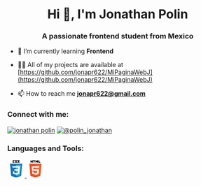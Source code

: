 <h1 align="center">Hi 👋, I'm Jonathan Polin</h1>
<h3 align="center">A passionate frontend student from Mexico</h3>

- 🌱 I’m currently learning **Frontend**

- 👨‍💻 All of my projects are available at [https://github.com/jonapr622/MiPaginaWebJ](https://github.com/jonapr622/MiPaginaWebJ)

- 📫 How to reach me **jonapr622@gmail.com**

<h3 align="left">Connect with me:</h3>
<p align="left">
<a href="https://fb.com/jonathan polin" target="blank"><img align="center" src="https://raw.githubusercontent.com/rahuldkjain/github-profile-readme-generator/master/src/images/icons/Social/facebook.svg" alt="jonathan polin" height="30" width="40" /></a>
<a href="https://instagram.com/@polin_jonathan" target="blank"><img align="center" src="https://raw.githubusercontent.com/rahuldkjain/github-profile-readme-generator/master/src/images/icons/Social/instagram.svg" alt="@polin_jonathan" height="30" width="40" /></a>
</p>

<h3 align="left">Languages and Tools:</h3>
<p align="left"> <a href="https://www.w3schools.com/css/" target="_blank" rel="noreferrer"> <img src="https://raw.githubusercontent.com/devicons/devicon/master/icons/css3/css3-original-wordmark.svg" alt="css3" width="40" height="40"/> </a> <a href="https://www.w3.org/html/" target="_blank" rel="noreferrer"> <img src="https://raw.githubusercontent.com/devicons/devicon/master/icons/html5/html5-original-wordmark.svg" alt="html5" width="40" height="40"/> </a> </p>
